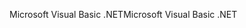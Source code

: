 <span data-ttu-id="688da-101">Microsoft Visual Basic .NET</span><span class="sxs-lookup"><span data-stu-id="688da-101">Microsoft Visual Basic .NET</span></span>